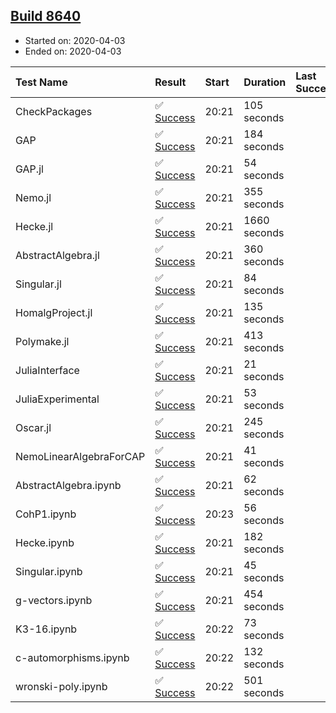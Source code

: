 ## [Build 8640](https://oscarci.mathematik.uni-kl.de/job/oscar/8640/)

* Started on: 2020-04-03
* Ended on: 2020-04-03

| Test Name    | Result | Start | Duration | Last Success | First Failure |
|:-------------|:-------|:------|:---------|:-------------|:--------------|
| CheckPackages | ✅ [Success](https://oscarci.mathematik.uni-kl.de/job/oscar/8640/artifact/logs/build-8640/CheckPackages.log) | 20:21 | 105 seconds |  |  |
| GAP | ✅ [Success](https://oscarci.mathematik.uni-kl.de/job/oscar/8640/artifact/logs/build-8640/GAP.log) | 20:21 | 184 seconds |  |  |
| GAP.jl | ✅ [Success](https://oscarci.mathematik.uni-kl.de/job/oscar/8640/artifact/logs/build-8640/GAP.jl.log) | 20:21 | 54 seconds |  |  |
| Nemo.jl | ✅ [Success](https://oscarci.mathematik.uni-kl.de/job/oscar/8640/artifact/logs/build-8640/Nemo.jl.log) | 20:21 | 355 seconds |  |  |
| Hecke.jl | ✅ [Success](https://oscarci.mathematik.uni-kl.de/job/oscar/8640/artifact/logs/build-8640/Hecke.jl.log) | 20:21 | 1660 seconds |  |  |
| AbstractAlgebra.jl | ✅ [Success](https://oscarci.mathematik.uni-kl.de/job/oscar/8640/artifact/logs/build-8640/AbstractAlgebra.jl.log) | 20:21 | 360 seconds |  |  |
| Singular.jl | ✅ [Success](https://oscarci.mathematik.uni-kl.de/job/oscar/8640/artifact/logs/build-8640/Singular.jl.log) | 20:21 | 84 seconds |  |  |
| HomalgProject.jl | ✅ [Success](https://oscarci.mathematik.uni-kl.de/job/oscar/8640/artifact/logs/build-8640/HomalgProject.jl.log) | 20:21 | 135 seconds |  |  |
| Polymake.jl | ✅ [Success](https://oscarci.mathematik.uni-kl.de/job/oscar/8640/artifact/logs/build-8640/Polymake.jl.log) | 20:21 | 413 seconds |  |  |
| JuliaInterface | ✅ [Success](https://oscarci.mathematik.uni-kl.de/job/oscar/8640/artifact/logs/build-8640/JuliaInterface.log) | 20:21 | 21 seconds |  |  |
| JuliaExperimental | ✅ [Success](https://oscarci.mathematik.uni-kl.de/job/oscar/8640/artifact/logs/build-8640/JuliaExperimental.log) | 20:21 | 53 seconds |  |  |
| Oscar.jl | ✅ [Success](https://oscarci.mathematik.uni-kl.de/job/oscar/8640/artifact/logs/build-8640/Oscar.jl.log) | 20:21 | 245 seconds |  |  |
| NemoLinearAlgebraForCAP | ✅ [Success](https://oscarci.mathematik.uni-kl.de/job/oscar/8640/artifact/logs/build-8640/NemoLinearAlgebraForCAP.log) | 20:21 | 41 seconds |  |  |
| AbstractAlgebra.ipynb | ✅ [Success](https://oscarci.mathematik.uni-kl.de/job/oscar/8640/artifact/logs/build-8640/AbstractAlgebra.ipynb.log) | 20:21 | 62 seconds |  |  |
| CohP1.ipynb | ✅ [Success](https://oscarci.mathematik.uni-kl.de/job/oscar/8640/artifact/logs/build-8640/CohP1.ipynb.log) | 20:23 | 56 seconds |  |  |
| Hecke.ipynb | ✅ [Success](https://oscarci.mathematik.uni-kl.de/job/oscar/8640/artifact/logs/build-8640/Hecke.ipynb.log) | 20:21 | 182 seconds |  |  |
| Singular.ipynb | ✅ [Success](https://oscarci.mathematik.uni-kl.de/job/oscar/8640/artifact/logs/build-8640/Singular.ipynb.log) | 20:21 | 45 seconds |  |  |
| g-vectors.ipynb | ✅ [Success](https://oscarci.mathematik.uni-kl.de/job/oscar/8640/artifact/logs/build-8640/g-vectors.ipynb.log) | 20:21 | 454 seconds |  |  |
| K3-16.ipynb | ✅ [Success](https://oscarci.mathematik.uni-kl.de/job/oscar/8640/artifact/logs/build-8640/K3-16.ipynb.log) | 20:22 | 73 seconds |  |  |
| c-automorphisms.ipynb | ✅ [Success](https://oscarci.mathematik.uni-kl.de/job/oscar/8640/artifact/logs/build-8640/c-automorphisms.ipynb.log) | 20:22 | 132 seconds |  |  |
| wronski-poly.ipynb | ✅ [Success](https://oscarci.mathematik.uni-kl.de/job/oscar/8640/artifact/logs/build-8640/wronski-poly.ipynb.log) | 20:22 | 501 seconds |  |  |
